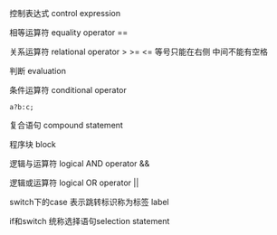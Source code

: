 控制表达式 control expression

相等运算符 equality operator  ==

关系运算符 relational operator > >= <= 等号只能在右侧 中间不能有空格

判断 evaluation

条件运算符 conditional operator 

```a?b:c;```

复合语句 compound statement

程序块 block

逻辑与运算符 logical AND operator &&

逻辑或运算符 logical OR operator ||

switch下的case 表示跳转标识称为标签 label

if和switch 统称选择语句selection statement









